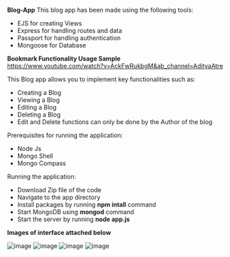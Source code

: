 **Blog-App** 
This blog app has been made using the following tools:
- EJS for creating Views
- Express for handling routes and data
- Passport for handling authentication
- Mongoose for Database

**Bookmark Functionality Usage Sample** <br>
https://www.youtube.com/watch?v=AckFwRukbgM&ab_channel=AdityaAtre

This Blog app allows you to implement key functionalities such as:
- Creating a Blog
- Viewing a Blog
- Editing a Blog
- Deleting a Blog
- Edit and Delete functions can only be done by the Author of the blog 

Prerequisites for running the application:
- Node Js
- Mongo Shell
- Mongo Compass

Running the application:
- Download Zip file of the code
- Navigate to the app directory
- Install packages by running **npm intall** command
- Start MongoDB using **mongod** command
- Start the server by running **node app.js**

**Images of interface attached below**

![image](https://github.com/user-attachments/assets/ba6832ac-bb87-4049-b3ac-47e78c4d8069)
![image](https://github.com/user-attachments/assets/3d34e04c-2887-4c51-b327-4ae829076394)
![image](https://github.com/user-attachments/assets/0c0c85c2-7da7-4dd6-bcac-e60245e8eebb)
![image](https://github.com/user-attachments/assets/9f546b49-00db-46eb-8073-6918735c8cf2)
